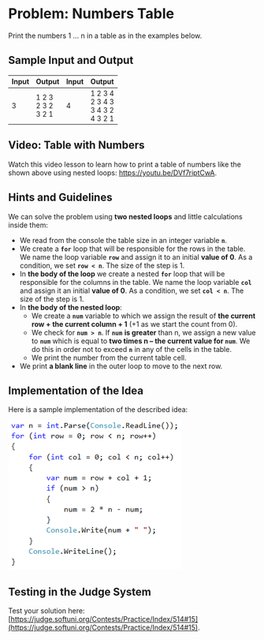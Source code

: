 # Problem: Numbers Table

Print the numbers 1 … n in a table as in the examples below.

## Sample Input and Output

| Input | Output | Input | Output |
|--------|-----|-------|-----|
|3|1 2 3<br>2 3 2<br>3 2 1|4|1 2 3 4<br>2 3 4 3<br>3 4 3 2<br>4 3 2 1|

## Video: Table with Numbers

Watch this video lesson to learn how to print a table of numbers like the shown above using nested loops: https://youtu.be/DVf7riptCwA.

## Hints and Guidelines

We can solve the problem using **two nested loops** and little calculations inside them:

   * We read from the console the table size in an integer variable **`n`**.
   * We create a **`for`** loop that will be responsible for the rows in the table. We name the loop variable **`row`** and assign it to an initial **value of 0**. As a condition, we set **`row < n`**. The size of the step is 1.
   * In **the body of the loop** we create a nested **`for`** loop that will be responsible for the columns in the table. We name the loop variable **`col`** and assign it an initial **value of 0**. As a condition, we set **`col < n`**. The size of the step is 1.
   * In **the body of the nested loop**:
      * We create a **`num`** variable to which we assign the result of **the current row + the current column + 1** (+1 as we start the count from 0).
      * We check for **`num > n`**. If **`num`** **is greater** than n, we assign a new value to **`num`** which is equal to **two times n – the current value for `num`**. We do this in order not to exceed **`n`** in any of the cells in the table.
      * We print the number from the current table cell.
   * We print **a blank line** in the outer loop to move to the next row.

## Implementation of the Idea

Here is a sample implementation of the described idea:

![](/assets/chapter-7-images/14.Table-with-numbers-01.png)

## Testing in the Judge System

Test your solution here: [https://judge.softuni.org/Contests/Practice/Index/514#15](https://judge.softuni.org/Contests/Practice/Index/514#15).
